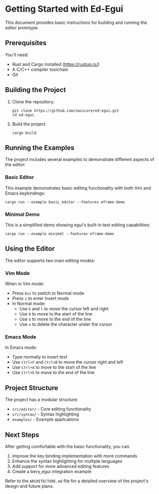 # Getting Started with Ed-Egui

This document provides basic instructions for building and running the editor prototype.

## Prerequisites

You'll need:
- Rust and Cargo installed (https://rustup.rs/)
- A C/C++ compiler toolchain
- Git

## Building the Project

1. Clone the repository:
   ```
   git clone https://github.com/navicore/ed-egui.git
   cd ed-egui
   ```

2. Build the project:
   ```
   cargo build
   ```

## Running the Examples

The project includes several examples to demonstrate different aspects of the editor:

### Basic Editor

This example demonstrates basic editing functionality with both Vim and Emacs keybindings:

```
cargo run --example basic_editor --features eframe-demo
```

### Minimal Demo

This is a simplified demo showing egui's built-in text editing capabilities:

```
cargo run --example minimal --features eframe-demo
```

## Using the Editor

The editor supports two main editing modes:

### Vim Mode

When in Vim mode:
- Press `Esc` to switch to Normal mode
- Press `i` to enter Insert mode
- In Normal mode:
  - Use `h` and `l` to move the cursor left and right
  - Use `0` to move to the start of the line
  - Use `$` to move to the end of the line
  - Use `x` to delete the character under the cursor

### Emacs Mode

In Emacs mode:
- Type normally to insert text
- Use `Ctrl+F` and `Ctrl+B` to move the cursor right and left
- Use `Ctrl+A` to move to the start of the line
- Use `Ctrl+E` to move to the end of the line

## Project Structure

The project has a modular structure:

- `src/editor/` - Core editing functionality
- `src/syntax/` - Syntax highlighting
- `examples/` - Example applications

## Next Steps

After getting comfortable with the basic functionality, you can:

1. Improve the key binding implementation with more commands
2. Enhance the syntax highlighting for multiple languages
3. Add support for more advanced editing features
4. Create a bevy_egui integration example

Refer to the `ARCHITECTURE.md` file for a detailed overview of the project's design and future plans.